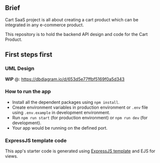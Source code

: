 ## Brief
Cart SaaS project is all about creating a cart product which can be integrated in any e-commerce product.

This repository is to hold the backend API design and code for the Cart Product.
## First steps first
### UML Design
**WIP** @: https://dbdiagram.io/d/653d5e77ffbf5169f0a5d343

### How to run the app
- Install all the dependent packages using `npm install`.
- Create environment variables in production environment or `.env` file using `.env.example` in development environment.
- Run `npm run start` (for production environment) or `npm run dev` (for development).
- Your app would be running on the defined port.

### ExpressJS template code
This app's starter code is generated using [ExpressJS template](https://expressjs.com/) and EJS for views.
